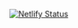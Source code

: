 [![Netlify Status](https://api.netlify.com/api/v1/badges/5fd582b6-757b-45aa-b49a-ee93e9e3bc78/deploy-status)](https://app.netlify.com/sites/cranky-meninsky-b1f564/deploys)